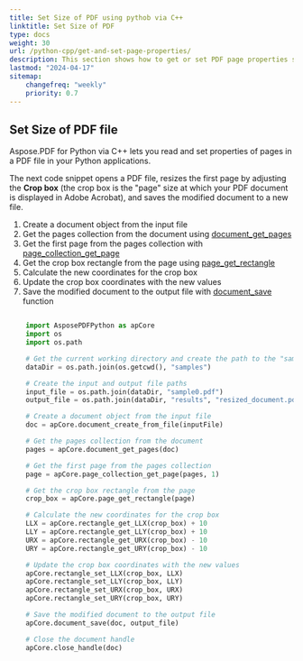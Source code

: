 ```yaml
---
title: Set Size of PDF using pythob via C++
linktitle: Set Size of PDF
type: docs
weight: 30
url: /python-cpp/get-and-set-page-properties/
description: This section shows how to get or set PDF page properties such as size of document using Python via C++.
lastmod: "2024-04-17"
sitemap:
    changefreq: "weekly"
    priority: 0.7
---
```


## Set Size of PDF file

Aspose.PDF for Python via C++ lets you read and set properties of pages in a PDF file in your Python applications.

The next code snippet opens a PDF file, resizes the first page by adjusting the **Crop box** (the crop box is the "page" size at which your PDF document is displayed in Adobe Acrobat), and saves the modified document to a new file.

1. Create a document object from the input file
1. Get the pages collection from the document using [document_get_pages](https://reference.aspose.com/pdf/python-cpp/core/document_get_pages/)
1. Get the first page from the pages collection with [page_collection_get_page](https://reference.aspose.com/pdf/python-cpp/core/page_collection_get_page/)
1. Get the crop box rectangle from the page using [page_get_rectangle](https://reference.aspose.com/pdf/python-cpp/core/page_get_rectangle/)
1. Calculate the new coordinates for the crop box
1. Update the crop box coordinates with the new values
1. Save the modified document to the output file with [document_save](https://reference.aspose.com/pdf/python-cpp/core/document_save/) function

```python

    import AsposePDFPython as apCore
    import os
    import os.path

    # Get the current working directory and create the path to the "samples" directory
    dataDir = os.path.join(os.getcwd(), "samples")

    # Create the input and output file paths
    input_file = os.path.join(dataDir, "sample0.pdf")
    output_file = os.path.join(dataDir, "results", "resized_document.pdf")

    # Create a document object from the input file
    doc = apCore.document_create_from_file(inputFile)

    # Get the pages collection from the document
    pages = apCore.document_get_pages(doc)

    # Get the first page from the pages collection
    page = apCore.page_collection_get_page(pages, 1)

    # Get the crop box rectangle from the page
    crop_box = apCore.page_get_rectangle(page)

    # Calculate the new coordinates for the crop box
    LLX = apCore.rectangle_get_LLX(crop_box) + 10
    LLY = apCore.rectangle_get_LLY(crop_box) + 10
    URX = apCore.rectangle_get_URX(crop_box) - 10
    URY = apCore.rectangle_get_URY(crop_box) - 10

    # Update the crop box coordinates with the new values
    apCore.rectangle_set_LLX(crop_box, LLX)
    apCore.rectangle_set_LLY(crop_box, LLY)
    apCore.rectangle_set_URX(crop_box, URX)
    apCore.rectangle_set_URY(crop_box, URY)

    # Save the modified document to the output file
    apCore.document_save(doc, output_file)

    # Close the document handle
    apCore.close_handle(doc)
```



